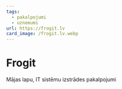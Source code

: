 ```yaml
---
tags:
  - pakalpojumi
  - uznemumi
url: https://frogit.lv
card_image: /frogit.lv.webp
---
```


# Frogit

Mājas lapu, IT sistēmu izstrādes pakalpojumi
